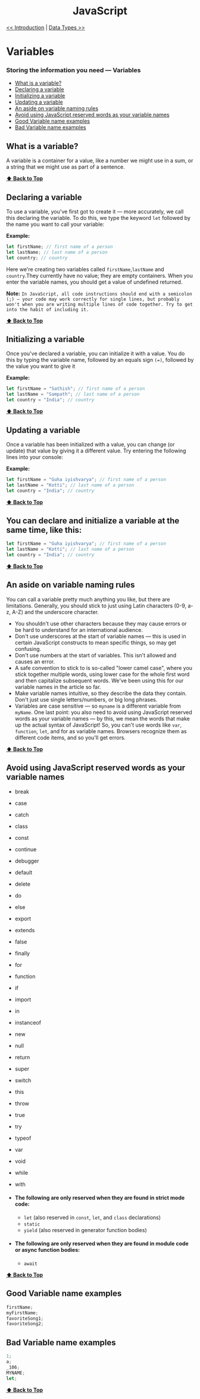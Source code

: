 <div align="center">
  <h1>JavaScript</h1>
</div>

[<< Introduction](../README.md) | [Data Types >>](../03_dataTypes/dataTypes.md)

# Variables

### Storing the information you need — Variables

- [What is a variable?](#What-is-a-variable?)
- [Declaring a variable](#Declaring-a-variable)
- [Initializing a variable](#Initializing-a-variable)
- [Updating a variable](#Updating-a-variable)
- [An aside on variable naming rules](#An-aside-on-variable-naming-rules)
- [Avoid using JavaScript reserved words as your variable names](#Avoid-using-JavaScript-reserved-words-as-your-variable-names)
- [Good Variable name examples](#Good-Variable-name-examples)
- [Bad Variable name examples](#Bad-Variable-name-examples)

## What is a variable?

A variable is a container for a value, like a number we might use in a sum, or a string that we might use as part of a sentence.

**[⬆ Back to Top](#Variables)**

## Declaring a variable

To use a variable, you've first got to create it — more accurately, we call this declaring the variable. To do this, we type the keyword `let` followed by the name you want to call your variable:

**Example:**

```js
let firstName; // first name of a person
let lastName; // last name of a person
let country; // country
```

Here we're creating two variables called `firstName`,`lastName` and `country`.They currently have no value; they are empty containers. When you enter the variable names, you should get a value of undefined returned.

**Note:**
`In JavaScript, all code instructions should end with a semicolon (;) — your code may work correctly for single lines, but probably won't when you are writing multiple lines of code together. Try to get into the habit of including it.`

**[⬆ Back to Top](#Variables)**

## Initializing a variable

Once you've declared a variable, you can initialize it with a value. You do this by typing the variable name, followed by an equals sign `(=)`, followed by the value you want to give it

**Example:**

```js
let firstName = "Sathish"; // first name of a person
let lastName = "Sampath"; // last name of a person
let country = "India"; // country
```

**[⬆ Back to Top](#Variables)**

## Updating a variable

Once a variable has been initialized with a value, you can change (or update) that value by giving it a different value. Try entering the following lines into your console:

**Example:**

```js
let firstName = "Guha iyishvarya"; // first name of a person
let lastName = "Kotti"; // last name of a person
let country = "India"; // country
```

**[⬆ Back to Top](#Variables)**

## You can declare and initialize a variable at the same time, like this:

```js
let firstName = "Guha iyishvarya"; // first name of a person
let lastName = "Kotti"; // last name of a person
let country = "India"; // country
```

**[⬆ Back to Top](#Variables)**

## An aside on variable naming rules

You can call a variable pretty much anything you like, but there are limitations. Generally, you should stick to just using Latin characters (0-9, a-z, A-Z) and the underscore character.

- You shouldn't use other characters because they may cause errors or be hard to understand for an international audience.
- Don't use underscores at the start of variable names — this is used in certain JavaScript constructs to mean specific things, so may get confusing.
- Don't use numbers at the start of variables. This isn't allowed and causes an error.
- A safe convention to stick to is so-called "lower camel case", where you stick together multiple words, using lower case for the whole first word and then capitalize subsequent words. We've been using this for our variable names in the article so far.
- Make variable names intuitive, so they describe the data they contain. Don't just use single letters/numbers, or big long phrases.
- Variables are case sensitive — so `myname` is a different variable from `myName`.
  One last point: you also need to avoid using JavaScript reserved words as your variable names — by this, we mean the words that make up the actual syntax of JavaScript! So, you can't use words like `var`, `function`, `let`, and for as variable names. Browsers recognize them as different code items, and so you'll get errors.

**[⬆ Back to Top](#Variables)**

## Avoid using JavaScript reserved words as your variable names

- break
- case
- catch
- class
- const
- continue
- debugger
- default
- delete
- do
- else
- export
- extends
- false
- finally
- for
- function
- if
- import
- in
- instanceof
- new
- null
- return
- super
- switch
- this
- throw
- true
- try
- typeof
- var
- void
- while
- with
- #### The following are only reserved when they are found in strict mode code:
  - `let` (also reserved in `const`, `let`, and `class` declarations)
  - `static`
  - `yield` (also reserved in generator function bodies)
- #### The following are only reserved when they are found in module code or async function bodies:

  - `await`

**[⬆ Back to Top](#Variables)**

## Good Variable name examples

```js
firstName;
myFirstName;
favoriteSong1;
favoriteSong2;
```

## Bad Variable name examples

```js
1;
a;
_106;
MYNAME;
let;
```

**[⬆ Back to Top](#Variables)**
